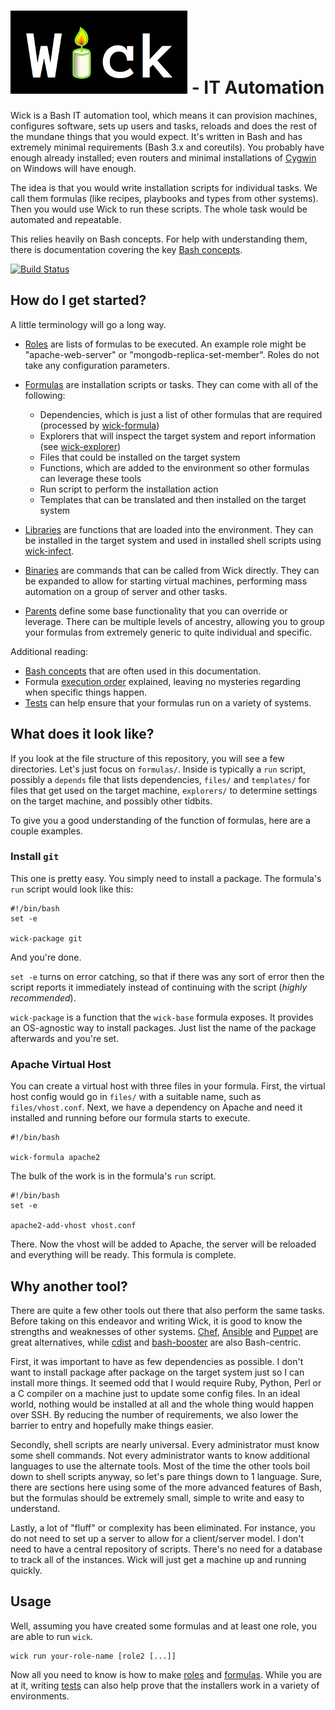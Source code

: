 ![Wick](doc/wick-logo.jpg) - IT Automation
===============================================

Wick is a Bash IT automation tool, which means it can provision machines, configures software, sets up users and tasks, reloads and does the rest of the mundane things that you would expect.  It's written in Bash and has extremely minimal requirements (Bash 3.x and coreutils).  You probably have enough already installed; even routers and minimal installations of [Cygwin] on Windows will have enough.

The idea is that you would write installation scripts for individual tasks.  We call them formulas (like recipes, playbooks and types from other systems).  Then you would use Wick to run these scripts.  The whole task would be automated and repeatable.

This relies heavily on Bash concepts.  For help with understanding them, there is documentation covering the key [Bash concepts].

[![Build Status][travis-image]][Travis CI]


How do I get started?
---------------------

A little terminology will go a long way.

* [Roles] are lists of formulas to be executed.  An example role might be "apache-web-server" or "mongodb-replica-set-member".  Roles do not take any configuration parameters.

* [Formulas] are installation scripts or tasks.  They can come with all of the following:
    * Dependencies, which is just a list of other formulas that are required (processed by [wick-formula])
    * Explorers that will inspect the target system and report information (see [wick-explorer])
    * Files that could be installed on the target system
    * Functions, which are added to the environment so other formulas can leverage these tools
    * Run script to perform the installation action
    * Templates that can be translated and then installed on the target system

* [Libraries] are functions that are loaded into the environment.  They can be installed in the target system and used in installed shell scripts using [wick-infect].

* [Binaries] are commands that can be called from Wick directly.  They can be expanded to allow for starting virtual machines, performing mass automation on a group of server and other tasks.

* [Parents] define some base functionality that you can override or leverage.  There can be multiple levels of ancestry, allowing you to group your formulas from extremely generic to quite individual and specific.

Additional reading:

* [Bash concepts] that are often used in this documentation.
* Formula [execution order] explained, leaving no mysteries regarding when specific things happen.
* [Tests] can help ensure that your formulas run on a variety of systems.


What does it look like?
-----------------------

If you look at the file structure of this repository, you will see a few directories.  Let's just focus on `formulas/`.  Inside is typically a `run` script, possibly a `depends` file that lists dependencies, `files/` and `templates/` for files that get used on the target machine, `explorers/` to determine settings on the target machine, and possibly other tidbits.

To give you a good understanding of the function of formulas, here are a couple examples.


### Install `git`

This one is pretty easy.  You simply need to install a package.  The formula's `run` script would look like this:

    #!/bin/bash
    set -e

    wick-package git

And you're done.

`set -e` turns on error catching, so that if there was any sort of error then the script reports it immediately instead of continuing with the script (*highly recommended*).

`wick-package` is a function that the `wick-base` formula exposes.  It provides an OS-agnostic way to install packages.  Just list the name of the package afterwards and you're set.


### Apache Virtual Host

You can create a virtual host with three files in your formula.  First, the virtual host config would go in `files/` with a suitable name, such as `files/vhost.conf`.  Next, we have a dependency on Apache and need it installed and running before our formula starts to execute.

    #!/bin/bash

    wick-formula apache2

The bulk of the work is in the formula's `run` script.

    #!/bin/bash
    set -e

    apache2-add-vhost vhost.conf

There.  Now the vhost will be added to Apache, the server will be reloaded and everything will be ready.  This formula is complete.


Why another tool?
-----------------

There are quite a few other tools out there that also perform the same tasks.  Before taking on this endeavor and writing Wick, it is good to know the strengths and weaknesses of other systems.  [Chef], [Ansible] and [Puppet] are great alternatives, while [cdist] and [bash-booster] are also Bash-centric.

First, it was important to have as few dependencies as possible.  I don't want to install package after package on the target system just so I can install more things.  It seemed odd that I would require Ruby, Python, Perl or a C compiler on a machine just to update some config files.  In an ideal world, nothing would be installed at all and the whole thing would happen over SSH.  By reducing the number of requirements, we also lower the barrier to entry and hopefully make things easier.

Secondly, shell scripts are nearly universal.  Every administrator must know some shell commands.  Not every administrator wants to know additional languages to use the alternate tools.  Most of the time the other tools boil down to shell scripts anyway, so let's pare things down to 1 language.  Sure, there are sections here using some of the more advanced features of Bash, but the formulas should be extremely small, simple to write and easy to understand.

Lastly, a lot of "fluff" or complexity has been eliminated.  For instance, you do not need to set up a server to allow for a client/server model.  I don't need to have a central repository of scripts.  There's no need for a database to track all of the instances.  Wick will just get a machine up and running quickly.


Usage
-----

Well, assuming you have created some formulas and at least one role, you are able to run `wick`.

    wick run your-role-name [role2 [...]]

Now all you need to know is how to make [roles] and [formulas].  While you are at it, writing [tests] can also help prove that the installers work in a variety of environments.


[Ansible]: http://www.ansible.com/
[bash-booster]: http://www.bashbooster.net/
[Bash Concepts]: doc/bash-concepts.md
[Binaries]: bin/README.md
[cdist]: http://www.nico.schottelius.org/software/cdist/
[Chef]: https://www.chef.io/
[Cygwin]: https://www.cygwin.com/
[Execution Order]: doc/execution-order.md
[Libraries]: lib/README.md
[Formulas]: formulas/README.md
[Parents]: doc/parents.md
[Puppet]: http://puppetlabs.com/
[Roles]: roles/README.md
[Tests]: tests/README.md
[Travis CI]: http://travis-ci.org/tests-always-included/wick
[Travis-Image]: https://secure.travis-ci.org/tests-always-included/wick.png
[wick-formula]: bin/README.md
[wick-explorer]: bin/README.md
[wick-infect]: formulas/wick-infect/README.md
